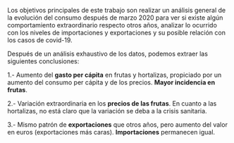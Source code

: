 Los objetivos principales de este trabajo son realizar un análisis general de la evolución del consumo después de marzo 2020 para ver si existe algún comportamiento extraordinario respecto otros años, analizar lo ocurrido con los niveles de importaciones y exportaciones y su posible relación con los casos de covid-19.

Después de un análisis exhaustivo de los datos, podemos extraer las siguientes conclusiones:

1.- Aumento del **gasto per cápita** en frutas y hortalizas, propiciado por un aumento del consumo per cápita y de los precios. **Mayor incidencia en frutas**.

2.- Variación extraordinaria en los **precios de las frutas**. En cuanto a las hortalizas, no está claro que la variación se deba a la crisis sanitaria.

3.- Mismo patrón de **exportaciones** que otros años, pero aumento del valor en euros (exportaciones más caras). **Importaciones** permanecen igual.



